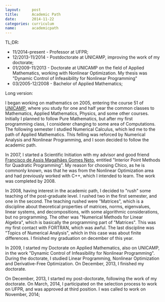 ```yaml
---
layout:     post
title:      Academic Path
date:       2014-11-22
categories: curriculum
name:       academicpath
---
```

TL;DR:

  - 11/2014-present - Professor at UFPR;
  - 12/2013-11/2014 - Postdoctorate at UNICAMP, improving the work of my doctorate;
  - 01/2009-11/2013 - Doctorate at UNICAMP on the field of Applied Mathematics, working
    with Nonlinear Optimization. My thesis was "Dynamic Control of Infeasibility
    for Nonlinear Programming"
  - 03/2005-12/2008 - Bachelor of Applied Mathematics;

Long version:

I began working on mathematics on 2005, entering the course 51 of
[UNICAMP](http://www.unicamp.br), where you study for one and half year the
common classes to Mathematics, Applied Mathematics, Physics, and some other
courses. Initially I planned to follow Pure Mathematics, but after my first
programming class, I considerer changing to some area of Computations. The
following semester I studied Numerical Calculus, which led me to the path of
Applied Mathematics. This felling was reforced by Numerical Analysis and
Nonlinear Programming, and I soon decided to follow the academic path.

In 2007, I started a Scientific Initiation with my advisor and good friend
[Francisco de Assis Magalhães Gomes Neto](http://www.ime.unicamp.br/~chico),
entitled "Interior Point Methods for Quadratic Programming".
My reason for choosing Chico, as he is commonly known, was that he was from the
Nonlinear Optimization area and had previously worked with C++, which I intended
to learn. The work was completed by 2008.

In 2008, having interest in the academic path, I decided to "rush" some
teaching of the post-graduate level. I rushed two in the first semester, and
one in the second. The teaching rushed were "Matrices", which is a discipline
about theoretical properties of matrices, norms, eigenvalues, linear systems,
and decompositions, with some algorithmic considerations, but no programming.
The other was "Numerical Methods for Linear Algebra", which is basically the
programming part of "Matrices". This was my first contact with FORTRAN, which
was awful. The last discipline was "Topics of Numerical Analysis", which in this
case was about finite differences. I finished my graduation on december of this
year.

In 2009, I started my Doctorate on Applied Mathematics, also on UNICAMP, in the
work "Dynamic Control of Infeasibility for Nonlinear Programming". During the
doctorate, I studied Linear Programming, Nonlinear Optimization and
Derivative-Free Optimization. On December, 2013, I finished my doctorate.

On December, 2013, I started my post-doctorate, following the work of my
doctorate. On March, 2014, I participated on the selection process to work on
UFPR, and was approved at third position. I was called to work on November,
2014;
